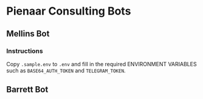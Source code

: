 # Pienaar Consulting Bots

## Mellins Bot

### Instructions

Copy `.sample.env` to `.env` and fill in the required ENVIRONMENT VARIABLES such as `BASE64_AUTH_TOKEN` and `TELEGRAM_TOKEN`.

## Barrett Bot
